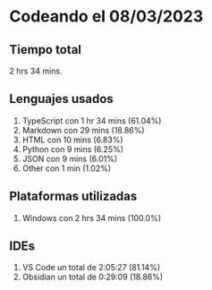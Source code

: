 # Codeando el 08/03/2023

## Tiempo total
2 hrs 34 mins.

## Lenguajes usados
1. TypeScript con 1 hr 34 mins (61.04%)
1. Markdown con 29 mins (18.86%)
1. HTML con 10 mins (6.83%)
1. Python con 9 mins (6.25%)
1. JSON con 9 mins (6.01%)
1. Other con 1 min (1.02%)

## Plataformas utilizadas
1. Windows con 2 hrs 34 mins (100.0%)

## IDEs
1. VS Code un total de 2:05:27 (81.14%)
1. Obsidian un total de 0:29:09 (18.86%)
